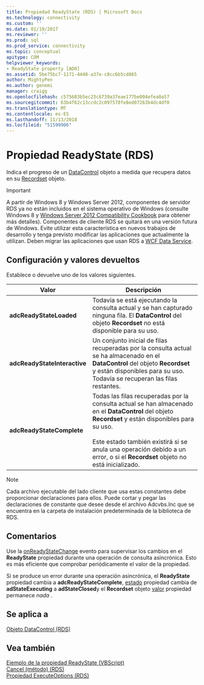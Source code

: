 ```yaml
---
title: Propiedad ReadyState (RDS) | Microsoft Docs
ms.technology: connectivity
ms.custom: ''
ms.date: 01/19/2017
ms.reviewer: ''
ms.prod: sql
ms.prod_service: connectivity
ms.topic: conceptual
apitype: COM
helpviewer_keywords:
- ReadyState property [ADO]
ms.assetid: 5be75bc7-1171-4440-a37e-c8cc6b5cd865
author: MightyPen
ms.author: genemi
manager: craigg
ms.openlocfilehash: c575683b5ec23c6739a37eae177be004efea0a57
ms.sourcegitcommit: 63b4f62c13ccdc2c097570fe8ed07263b4dc4df0
ms.translationtype: MT
ms.contentlocale: es-ES
ms.lasthandoff: 11/13/2018
ms.locfileid: "51599906"
---
```

# <a name="readystate-property-rds"></a>Propiedad ReadyState (RDS)
Indica el progreso de un [DataControl](../../../ado/reference/rds-api/datacontrol-object-rds.md) objeto a medida que recupera datos en su [Recordset](../../../ado/reference/ado-api/recordset-object-ado.md) objeto.  
  
> [!IMPORTANT]
>  A partir de Windows 8 y Windows Server 2012, componentes de servidor RDS ya no están incluidos en el sistema operativo de Windows (consulte Windows 8 y [Windows Server 2012 Compatibility Cookbook](https://www.microsoft.com/download/details.aspx?id=27416) para obtener más detalles). Componentes de cliente RDS se quitará en una versión futura de Windows. Evite utilizar esta característica en nuevos trabajos de desarrollo y tenga previsto modificar las aplicaciones que actualmente la utilizan. Deben migrar las aplicaciones que usan RDS a [WCF Data Service](https://go.microsoft.com/fwlink/?LinkId=199565).  
  
## <a name="settings-and-return-values"></a>Configuración y valores devueltos  
 Establece o devuelve uno de los valores siguientes.  
  
|Valor|Descripción|  
|-----------|-----------------|  
|**adcReadyStateLoaded**|Todavía se está ejecutando la consulta actual y se han capturado ninguna fila. El **DataControl** del objeto **Recordset** no está disponible para su uso.|  
|**adcReadyStateInteractive**|Un conjunto inicial de filas recuperadas por la consulta actual se ha almacenado en el **DataControl** del objeto **Recordset** y están disponibles para su uso. Todavía se recuperan las filas restantes.|  
|**adcReadyStateComplete**|Todas las filas recuperadas por la consulta actual se han almacenado en el **DataControl** del objeto **Recordset** y están disponibles para su uso.<br /><br /> Este estado también existirá si se anula una operación debido a un error, o si el **Recordset** objeto no está inicializado.|  
  
> [!NOTE]
>  Cada archivo ejecutable del lado cliente que usa estas constantes debe proporcionar declaraciones para ellos. Puede cortar y pegar las declaraciones de constante que desee desde el archivo Adcvbs.Inc que se encuentra en la carpeta de instalación predeterminada de la biblioteca de RDS.  
  
## <a name="remarks"></a>Comentarios  
 Use la [onReadyStateChange](../../../ado/reference/rds-api/onreadystatechange-event-rds.md) evento para supervisar los cambios en el **ReadyState** propiedad durante una operación de consulta asincrónica. Esto es más eficiente que comprobar periódicamente el valor de la propiedad.  
  
 Si se produce un error durante una operación asincrónica, el **ReadyState** propiedad cambia a **adcReadyStateComplete**, [estado](../../../ado/reference/ado-api/state-property-ado.md) propiedad cambia de **adStateExecuting** a **adStateClosed**y el **Recordset** objeto [valor](../../../ado/reference/ado-api/value-property-ado.md) propiedad permanece *nada* .  
  
## <a name="applies-to"></a>Se aplica a  
 [Objeto DataControl (RDS)](../../../ado/reference/rds-api/datacontrol-object-rds.md)  
  
## <a name="see-also"></a>Vea también  
 [Ejemplo de la propiedad ReadyState (VBScript)](../../../ado/reference/rds-api/readystate-property-example-vbscript.md)   
 [Cancel (método) (RDS)](../../../ado/reference/rds-api/cancel-method-rds.md)   
 [Propiedad ExecuteOptions (RDS)](../../../ado/reference/rds-api/executeoptions-property-rds.md)


